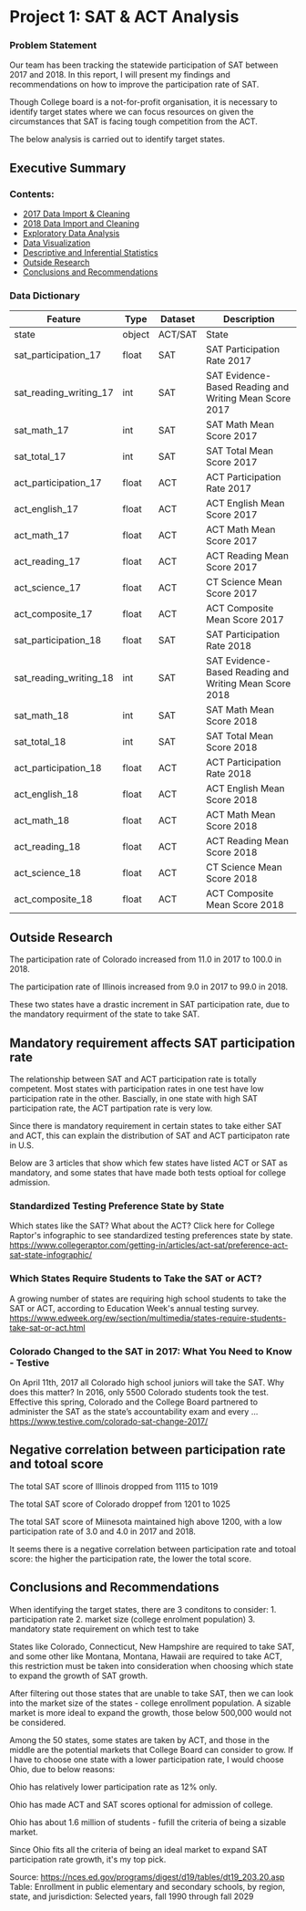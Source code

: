# Project 1: SAT & ACT Analysis

### Problem Statement 

Our team has been tracking the statewide participation of SAT between 2017 and 2018. In this report, I will present my findings and recommendations on how to improve the participation rate of SAT. 

Though College board is a not-for-profit organisation, it is necessary to identify target states where we can focus resources on given the circumstances that SAT is facing tough competition from the ACT.  

The below analysis is carried out to identify target states. 


## Executive Summary

### Contents:
- [2017 Data Import & Cleaning](#Data-Import-and-Cleaning)
- [2018 Data Import and Cleaning](#2018-Data-Import-and-Cleaning)
- [Exploratory Data Analysis](#Exploratory-Data-Analysis)
- [Data Visualization](#Visualize-the-data)
- [Descriptive and Inferential Statistics](#Descriptive-and-Inferential-Statistics)
- [Outside Research](#Outside-Research)
- [Conclusions and Recommendations](#Conclusions-and-Recommendations)


### Data Dictionary

|Feature|Type|Dataset|Description|
|---|---|---|---|
|state|object|ACT/SAT|State| 
|sat_participation_17|float|SAT|SAT Participation Rate 2017| 
|sat_reading_writing_17|int|SAT|SAT Evidence-Based Reading and Writing Mean Score 2017 | 
|sat_math_17|int|SAT|SAT Math Mean Score 2017| 
|sat_total_17|int|SAT|SAT Total Mean Score 2017| 
|act_participation_17|float|ACT|ACT Participation Rate 2017| 
|act_english_17|float|ACT|ACT English Mean Score 2017| 
|act_math_17|float|ACT|ACT Math Mean Score 2017| 
|act_reading_17|float|ACT|ACT Reading Mean Score 2017| 
|act_science_17|float|ACT|CT Science Mean Score 2017|
|act_composite_17|float|ACT|ACT Composite Mean Score 2017|
|sat_participation_18|float|SAT|SAT Participation Rate 2018| 
|sat_reading_writing_18|int|SAT|SAT Evidence-Based Reading and Writing Mean Score 2018 | 
|sat_math_18|int|SAT|SAT Math Mean Score 2018| 
|sat_total_18|int|SAT|SAT Total Mean Score 2018| 
|act_participation_18|float|ACT|ACT Participation Rate 2018| 
|act_english_18|float|ACT|ACT English Mean Score 2018| 
|act_math_18|float|ACT|ACT Math Mean Score 2018| 
|act_reading_18|float|ACT|ACT Reading Mean Score 2018| 
|act_science_18|float|ACT|CT Science Mean Score 2018|
|act_composite_18|float|ACT|ACT Composite Mean Score 2018|



## Outside Research
The participation rate of Colorado increased from 11.0 in 2017 to 100.0 in 2018.

The participation rate of Illinois increased from 9.0 in 2017 to 99.0 in 2018.

These two states have a drastic increment in SAT participation rate, due to the mandatory requirment of the state to take SAT.

## Mandatory requirement affects SAT participation rate

The relationship between SAT and ACT participation rate is totally competent. Most states with participation rates in one test have low participation rate in the other. Bascially, in one state with high SAT participation rate, the ACT partipation rate is very low. 

Since there is mandatory requirement in certain states to take either SAT and ACT, this can explain the distribution of SAT and ACT participaton rate in U.S.

Below are 3 articles that show which few states have listed ACT or SAT as mandatory, and some states that have made both tests optioal for college admission. 

### Standardized Testing Preference State by State 
Which states like the SAT? What about the ACT? Click here for College Raptor's infographic to see standardized testing preferences state by state.
https://www.collegeraptor.com/getting-in/articles/act-sat/preference-act-sat-state-infographic/

### Which States Require Students to Take the SAT or ACT?
A growing number of states are requiring high school students to take the SAT or ACT, according to Education Week's annual testing survey.
https://www.edweek.org/ew/section/multimedia/states-require-students-take-sat-or-act.html


### Colorado Changed to the SAT in 2017: What You Need to Know - Testive
On April 11th, 2017 all Colorado high school juniors will take the SAT. Why does this matter? In 2016, only 5500 Colorado students took the test. Effective this spring, Colorado and the College Board partnered to administer the SAT as the state’s accountability exam and every ...
https://www.testive.com/colorado-sat-change-2017/


## Negative correlation between participation rate and totoal score

The total SAT score of Illinois dropped from 1115 to 1019

The total SAT score of Colorado	droppef from 1201 to 1025

The total SAT score of Miinesota maintained high above 1200, with a low participation rate of 3.0 and 4.0 in 2017 and 2018.

It seems there is a negative correlation between participation rate and totoal score: the higher the participation rate, the lower the total score.



## Conclusions and Recommendations

When identifying the target states, there are 3 conditons to consider:
    1. participation rate 
    2. market size (college enrolment population)
    3. mandatory state requirement on which test to take 
    
States like Colorado, Connecticut, New Hampshire are required to take SAT, and some other like Montana, Montana, Hawaii are required to take ACT, this restriction must be taken into consideration when choosing which state to expand the growth of SAT growth.

After filtering out those states that are unable to take SAT, then we can look into the market size of the states - college enrollment population. A sizable market is more ideal to expand the growth, those below 500,000 would not be considered.

Among the 50 states, some states are taken by ACT, and those in the middle are the potential markets that College Board can consider to grow. If I have to choose one state with a lower participation rate, I would choose Ohio, due to below reasons: 

Ohio has relatively lower participation rate as 12% only. 

Ohio has made ACT and SAT scores optional for admission of college.   

Ohio has about 1.6 million of students - fufill the criteria of being a sizable market. 

Since Ohio fits all the criteria of being an ideal market to expand SAT participation rate growth, it's my top pick. 

Source: 
https://nces.ed.gov/programs/digest/d19/tables/dt19_203.20.asp
Table: Enrollment in public elementary and secondary schools, by region, state, and jurisdiction: Selected years, fall 1990 through fall 2029




